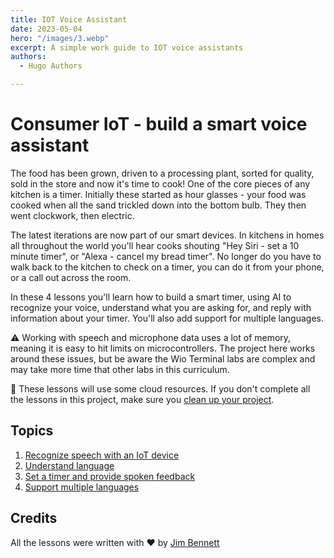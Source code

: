 ```yaml
---
title: IOT Voice Assistant
date: 2023-05-04
hero: "/images/3.webp"
excerpt: A simple work guide to IOT voice assistants
authors:
  - Hugo Authors

---
```


# Consumer IoT - build a smart voice assistant

The food has been grown, driven to a processing plant, sorted for quality, sold in the store and now it's time to cook! One of the core pieces of any kitchen is a timer. Initially these started as hour glasses - your food was cooked when all the sand trickled down into the bottom bulb. They then went clockwork, then electric.

The latest iterations are now part of our smart devices. In kitchens in homes all throughout the world you'll hear cooks shouting "Hey Siri - set a 10 minute timer", or "Alexa - cancel my bread timer". No longer do you have to walk back to the kitchen to check on a timer, you can do it from your phone, or a call out across the room.

In these 4 lessons you'll learn how to build a smart timer, using AI to recognize your voice, understand what you are asking for, and reply with information about your timer. You'll also add support for multiple languages.

⚠️ Working with speech and microphone data uses a lot of memory, meaning it is easy to hit limits on microcontrollers. The project here works around these issues, but be aware the Wio Terminal labs are complex and may take more time that other labs in this curriculum.

💁 These lessons will use some cloud resources. If you don't complete all the lessons in this project, make sure you [clean up your project](../clean-up.md).

## Topics

1. [Recognize speech with an IoT device](./lessons/1-speech-recognition/README.md)
1. [Understand language](./lessons/2-language-understanding/README.md)
1. [Set a timer and provide spoken feedback](./lessons/3-spoken-feedback/README.md)
1. [Support multiple languages](./lessons/4-multiple-language-support/README.md)

## Credits

All the lessons were written with ♥️ by [Jim Bennett](https://GitHub.com/JimBobBennett)